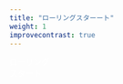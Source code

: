```yaml
---
title: "ローリングスターート"
weight: 1
improvecontrast: true
---
```

<div class="display-1">
<font color="white">
<span>
ローリング
</span>
</br>
<span>
スタート
</span>
</font>
</div>
